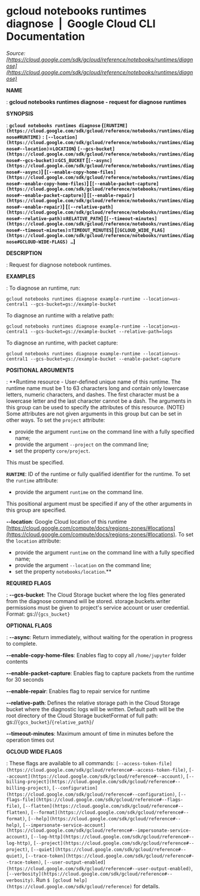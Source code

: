 # gcloud notebooks runtimes diagnose  |  Google Cloud CLI Documentation

*Source: [https://cloud.google.com/sdk/gcloud/reference/notebooks/runtimes/diagnose](https://cloud.google.com/sdk/gcloud/reference/notebooks/runtimes/diagnose)*

**NAME**

: **gcloud notebooks runtimes diagnose - request for diagnose runtimes**

**SYNOPSIS**

: **`gcloud notebooks runtimes diagnose` (`[RUNTIME](https://cloud.google.com/sdk/gcloud/reference/notebooks/runtimes/diagnose#RUNTIME)` : `[--location](https://cloud.google.com/sdk/gcloud/reference/notebooks/runtimes/diagnose#--location)`=`LOCATION`) `[--gcs-bucket](https://cloud.google.com/sdk/gcloud/reference/notebooks/runtimes/diagnose#--gcs-bucket)`=`GCS_BUCKET` [`[--async](https://cloud.google.com/sdk/gcloud/reference/notebooks/runtimes/diagnose#--async)`] [`[--enable-copy-home-files](https://cloud.google.com/sdk/gcloud/reference/notebooks/runtimes/diagnose#--enable-copy-home-files)`] [`[--enable-packet-capture](https://cloud.google.com/sdk/gcloud/reference/notebooks/runtimes/diagnose#--enable-packet-capture)`] [`[--enable-repair](https://cloud.google.com/sdk/gcloud/reference/notebooks/runtimes/diagnose#--enable-repair)`] [`[--relative-path](https://cloud.google.com/sdk/gcloud/reference/notebooks/runtimes/diagnose#--relative-path)`=`RELATIVE_PATH`] [`[--timeout-minutes](https://cloud.google.com/sdk/gcloud/reference/notebooks/runtimes/diagnose#--timeout-minutes)`=`TIMEOUT_MINUTES`] [`[GCLOUD_WIDE_FLAG](https://cloud.google.com/sdk/gcloud/reference/notebooks/runtimes/diagnose#GCLOUD-WIDE-FLAGS) …`]**

**DESCRIPTION**

: Request for diagnose notebook runtimes.

**EXAMPLES**

: To diagnose an runtime, run:

```
gcloud notebooks runtimes diagnose example-runtime --location=us-central1 --gcs-bucket=gs://example-bucket
```

To diagnose an runtime with a relative path:

```
gcloud notebooks runtimes diagnose example-runtime --location=us-central1 --gcs-bucket=gs://example-bucket --relative-path=logs
```

To diagnose an runtime, with packet capture:

```
gcloud notebooks runtimes diagnose example-runtime --location=us-central1 --gcs-bucket=gs://example-bucket --enable-packet-capture
```

**POSITIONAL ARGUMENTS**

: **Runtime resource - User-defined unique name of this runtime. The runtime name
must be 1 to 63 characters long and contain only lowercase letters, numeric
characters, and dashes. The first character must be a lowercase letter and the
last character cannot be a dash. The arguments in this group can be used to
specify the attributes of this resource. (NOTE) Some attributes are not given
arguments in this group but can be set in other ways.
To set the `project` attribute:

- provide the argument `runtime` on the command line with a fully
specified name;
- provide the argument `--project` on the command line;
- set the property `core/project`.

This must be specified.

**`RUNTIME`**:
ID of the runtime or fully qualified identifier for the runtime.
To set the `runtime` attribute:

- provide the argument `runtime` on the command line.

This positional argument must be specified if any of the other arguments in this
group are specified.

**--location**:
Google Cloud location of this runtime [https://cloud.google.com/compute/docs/regions-zones/#locations](https://cloud.google.com/compute/docs/regions-zones/#locations).
To set the `location` attribute:

- provide the argument `runtime` on the command line with a fully
specified name;
- provide the argument `--location` on the command line;
- set the property `notebooks/location`.**

**REQUIRED FLAGS**

: **--gcs-bucket**:
The Cloud Storage bucket where the log files generated from the diagnose command
will be stored. storage.buckets.writer permissions must be given to project's
service account or user credential. Format: gs://`{gcs_bucket}`

**OPTIONAL FLAGS**

: **--async**:
Return immediately, without waiting for the operation in progress to complete.

**--enable-copy-home-files**:
Enables flag to copy all `/home/jupyter` folder contents

**--enable-packet-capture**:
Enables flag to capture packets from the runtime for 30 seconds

**--enable-repair**:
Enables flag to repair service for runtime

**--relative-path**:
Defines the relative storage path in the Cloud Storage bucket where the
diagnostic logs will be written. Default path will be the root directory of the
Cloud Storage bucketFormat of full path:
gs://`{gcs_bucket}`/`{relative_path}`/

**--timeout-minutes**:
Maximum amount of time in minutes before the operation times out

**GCLOUD WIDE FLAGS**

: These flags are available to all commands: `[--access-token-file](https://cloud.google.com/sdk/gcloud/reference#--access-token-file)`,
`[--account](https://cloud.google.com/sdk/gcloud/reference#--account)`, `[--billing-project](https://cloud.google.com/sdk/gcloud/reference#--billing-project)`,
`[--configuration](https://cloud.google.com/sdk/gcloud/reference#--configuration)`,
`[--flags-file](https://cloud.google.com/sdk/gcloud/reference#--flags-file)`,
`[--flatten](https://cloud.google.com/sdk/gcloud/reference#--flatten)`, `[--format](https://cloud.google.com/sdk/gcloud/reference#--format)`, `[--help](https://cloud.google.com/sdk/gcloud/reference#--help)`, `[--impersonate-service-account](https://cloud.google.com/sdk/gcloud/reference#--impersonate-service-account)`,
`[--log-http](https://cloud.google.com/sdk/gcloud/reference#--log-http)`,
`[--project](https://cloud.google.com/sdk/gcloud/reference#--project)`, `[--quiet](https://cloud.google.com/sdk/gcloud/reference#--quiet)`, `[--trace-token](https://cloud.google.com/sdk/gcloud/reference#--trace-token)`, `[--user-output-enabled](https://cloud.google.com/sdk/gcloud/reference#--user-output-enabled)`,
`[--verbosity](https://cloud.google.com/sdk/gcloud/reference#--verbosity)`.
Run `$ [gcloud help](https://cloud.google.com/sdk/gcloud/reference)` for details.